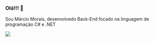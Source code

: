 ### Olá!!! 👋

Sou Márcio Morais, desenvolvedo Back-End focado na linguagem de programação C# e .NET

<div>  
  <img src="https://github-readme-stats.vercel.app/api?username=marcio-morais&show_icons=true&theme=dark"/>                                                               
  <!--<img src="https://github-readme-stats.vercel.app/api/pin/?username=marcio-morais&repo=github-readme-stats"/> -->
  <!--<img src="https://github-readme-stats.vercel.app/api/top-langs/?username=marcio-morais&layout=Compact"/>-->
</div>

<!--![Snake animation](https://github.com/rafaballerini/marcio-morais/blob/output/github-contribution-grid-snake.svg)-->

<!--
**marcio-morais/marcio-morais** is a ✨ _special_ ✨ repository because its `README.md` (this file) appears on your GitHub profile.

Here are some ideas to get you started:

- 🔭 I’m currently working on ...
- 🌱 I’m currently learning ...
- 👯 I’m looking to collaborate on ...
- 🤔 I’m looking for help with ...
- 💬 Ask me about ...
- 📫 How to reach me: ...
- 😄 Pronouns: ...
- ⚡ Fun fact: ...
-->

